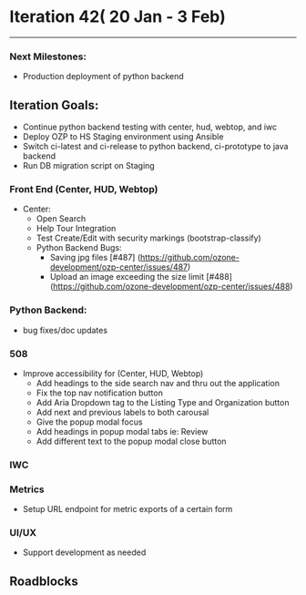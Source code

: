 # Iteration 42( 20 Jan - 3 Feb)

*** 
### Next Milestones:
* Production deployment of python backend

## Iteration Goals:
* Continue python backend testing with center, hud, webtop, and iwc
* Deploy OZP to HS Staging environment using Ansible
* Switch ci-latest and ci-release to python backend, ci-prototype to java backend
* Run DB migration script on Staging


### Front End (Center, HUD, Webtop)

* Center:
  * Open Search
  * Help Tour Integration
  * Test Create/Edit with security markings (bootstrap-classify)
  * Python Backend Bugs:
    * Saving jpg files [#487] (https://github.com/ozone-development/ozp-center/issues/487)  
    * Upload an image exceeding the size limit [#488] (https://github.com/ozone-development/ozp-center/issues/488)
  

### Python Backend:
* bug fixes/doc updates

### 508 
* Improve accessibility for (Center, HUD, Webtop)
  * Add headings to the side search nav and thru out the application 
  * Fix the top nav notification button
  * Add Aria Dropdown tag to the Listing Type and Organization button 
  * Add next and previous labels to both carousal 
  * Give the popup modal focus 
  * Add headings in popup modal tabs ie: Review
  * Add different text to the popup modal close button 

### IWC

### Metrics
* Setup URL endpoint for metric exports of a certain form

### UI/UX
* Support development as needed

## Roadblocks
